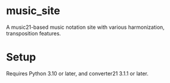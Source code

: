 # music_site
A music21-based music notation site with various harmonization, transposition features.

# Setup
Requires Python 3.10 or later, and converter21 3.1.1 or later.
